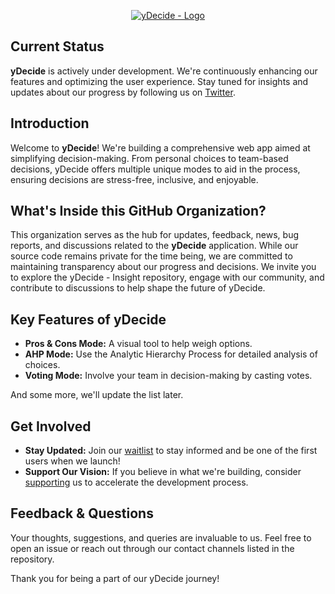 <p align="center">
  <a href="https://ydecide.app" target="_blank"><img src="https://github.com/yDecide/.github/assets/148155226/4d98f45f-d538-43dc-8b99-fab3ec115a85" alt="yDecide - Logo"/></a>
</p>

## Current Status
**yDecide** is actively under development. 
We're continuously enhancing our features and optimizing the user experience. Stay tuned for insights and updates about our progress by following us on [Twitter](https://twitter.com/y_decide).

## Introduction
Welcome to **yDecide**! We're building a comprehensive web app aimed at simplifying decision-making. From personal choices to team-based decisions, yDecide offers multiple unique modes to aid in the process, ensuring decisions are stress-free, inclusive, and enjoyable.

## What's Inside this GitHub Organization?
This organization serves as the hub for updates, feedback, news, bug reports, and discussions related to the **yDecide** application. While our source code remains private for the time being, we are committed to maintaining transparency about our progress and decisions. We invite you to explore the yDecide - Insight repository, engage with our community, and contribute to discussions to help shape the future of yDecide.

## Key Features of yDecide
- **Pros & Cons Mode:** A visual tool to help weigh options.
- **AHP Mode:** Use the Analytic Hierarchy Process for detailed analysis of choices.
- **Voting Mode:** Involve your team in decision-making by casting votes.

And some more, we'll update the list later.

## Get Involved
- **Stay Updated:** Join our [waitlist](https://ydecide.app/#waitlist) to stay informed and be one of the first users when we launch!
- **Support Our Vision:** If you believe in what we're building, consider [supporting](https://ydecide.app/#support) us to accelerate the development process.

## Feedback & Questions
Your thoughts, suggestions, and queries are invaluable to us. Feel free to open an issue or reach out through our contact channels listed in the repository.

Thank you for being a part of our yDecide journey!
